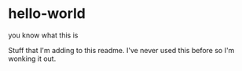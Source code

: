 # hello-world
you know what this is

Stuff that I'm adding to this readme. I've never used this before so I'm wonking it out.

